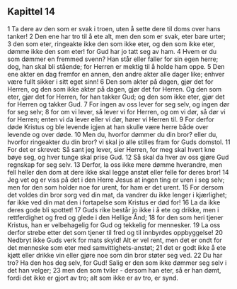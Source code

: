## Kapittel 14

1 Ta dere av den som er svak i troen, uten å sette dere til doms over hans tanker!
2 Den ene har tro til å ete alt, men den som er svak, eter bare urter;
3 den som eter, ringeakte ikke den som ikke eter, og den som ikke eter, dømme ikke den som eter! for Gud har jo tatt seg av ham.
4 Hvem er du som dømmer en fremmed svenn? Han står eller faller for sin egen herre; dog, han skal bli stående; for Herren er mektig til å holde ham oppe.
5 Den ene akter en dag fremfor en annen, den andre akter alle dager like; enhver være fullt sikker i sitt eget sinn!
6 Den som akter på dagen, gjør det for Herren, og den som ikke akter på dagen, gjør det for Herren. Og den som eter, gjør det for Herren, for han takker Gud; og den som ikke eter, gjør det for Herren og takker Gud.
7 For ingen av oss lever for seg selv, og ingen dør for seg selv;
8 for om vi lever, så lever vi for Herren, og om vi dør, så dør vi for Herren; enten vi da lever eller vi dør, hører vi Herren til.
9 For derfor døde Kristus og ble levende igjen at han skulle være herre både over levende og over døde.
10 Men du, hvorfor dømmer du din bror? eller du, hvorfor ringeakter du din bror? vi skal jo alle stilles fram for Guds domstol.
11 For det er skrevet: Så sant jeg lever, sier Herren, for meg skal hvert kne bøye seg, og hver tunge skal prise Gud.
12 Så skal da hver av oss gjøre Gud regnskap for seg selv.
13 Derfor, la oss ikke mere dømme hverandre, men fell heller den dom at dere ikke skal legge anstøt eller felle for deres bror!
14 Jeg vet og er viss på det i den Herre Jesus at ingen ting er uren i seg selv; men for den som holder noe for urent, for ham er det urent.
15 For dersom det voldes din bror sorg ved din mat, da vandrer du ikke lenger i kjærlighet; før ikke ved din mat den i fortapelse som Kristus er død for!
16 La da ikke deres gode bli spottet!
17 Guds rike består jo ikke i å ete og drikke, men i rettferdighet og fred og glede i den Hellige Ånd;
18 for den som heri tjener Kristus, han er velbehagelig for Gud og tekkelig for mennesker.
19 La oss derfor strebe etter det som tjener til fred og til innbyrdes oppbyggelse!
20 Nedbryt ikke Guds verk for mats skyld! Alt er vel rent, men det er ondt for det menneske som eter med samvittighets-anstøt;
21 det er godt ikke å ete kjøtt eller drikke vin eller gjøre noe som din bror støter seg ved.
22 Du har tro? Ha den hos deg selv, for Gud! Salig er den som ikke dømmer seg selv i det han velger;
23 men den som tviler - dersom han eter, så er han dømt, fordi det ikke er gjort av tro; alt som ikke er av tro, er synd.
